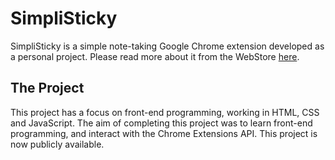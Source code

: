 # SimpliSticky
SimpliSticky is a simple note-taking Google Chrome extension developed as a personal project. Please read more about it from the WebStore [here](https://chromewebstore.google.com/detail/sticky-notes).

## The Project
This project has a focus on front-end programming, working in HTML, CSS and JavaScript. The aim of completing this project was to learn front-end programming, and interact with the Chrome Extensions API. This project is now publicly available.
